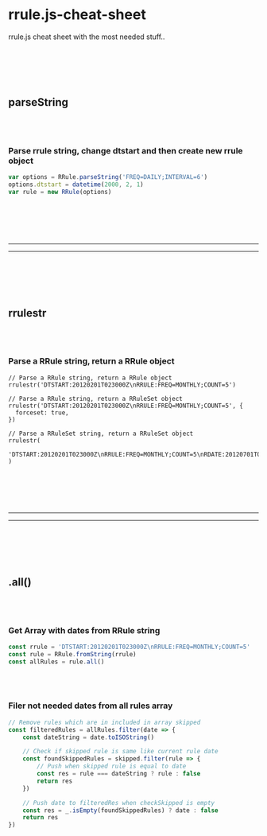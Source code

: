 # rrule.js-cheat-sheet
rrule.js cheat sheet with the most needed stuff..


<br><br>
<br><br>








## parseString

<br><br>

### Parse rrule string, change dtstart and then create new rrule object
```javascript
var options = RRule.parseString('FREQ=DAILY;INTERVAL=6')
options.dtstart = datetime(2000, 2, 1)
var rule = new RRule(options)
```


<br><br>
<br><br>
_________________________________________________________
_________________________________________________________

<br><br>
<br><br>


## rrulestr

<br><br>

### Parse a RRule string, return a RRule object

```
// Parse a RRule string, return a RRule object
rrulestr('DTSTART:20120201T023000Z\nRRULE:FREQ=MONTHLY;COUNT=5')

// Parse a RRule string, return a RRuleSet object
rrulestr('DTSTART:20120201T023000Z\nRRULE:FREQ=MONTHLY;COUNT=5', {
  forceset: true,
})

// Parse a RRuleSet string, return a RRuleSet object
rrulestr(
  'DTSTART:20120201T023000Z\nRRULE:FREQ=MONTHLY;COUNT=5\nRDATE:20120701T023000Z,20120702T023000Z\nEXRULE:FREQ=MONTHLY;COUNT=2\nEXDATE:20120601T023000Z'
)
```


















<br><br>
<br><br>
_________________________________________________________
_________________________________________________________

<br><br>
<br><br>









## .all()

<br><br>

### Get Array with dates from RRule string
```javascript
const rrule = 'DTSTART:20120201T023000Z\nRRULE:FREQ=MONTHLY;COUNT=5'
const rule = RRule.fromString(rrule)
const allRules = rule.all()
```

<br><br>


### Filer not needed dates from all rules array
```javascript
// Remove rules which are in included in array skipped
const filteredRules = allRules.filter(date => {
    const dateString = date.toISOString()

    // Check if skipped rule is same like current rule date
    const foundSkippedRules = skipped.filter(rule => {
        // Push when skipped rule is equal to date 
        const res = rule === dateString ? rule : false
        return res
    }) 

    // Push date to filteredRes when checkSkipped is empty
    const res = _.isEmpty(foundSkippedRules) ? date : false
    return res
})
```















